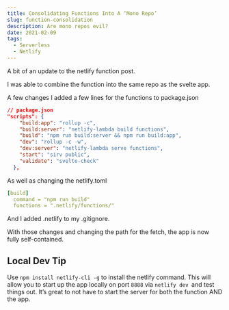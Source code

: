 ```yaml
---
title: Consolidating Functions Into A ‘Mono Repo’
slug: function-consolidation
description: Are mono repos evil?
date: 2021-02-09
tags:
  - Serverless
  - Netlify
---
```


A bit of an update to the netlify function post.

I was able to combine the function into the same repo as the svelte app.

A few changes
I added a few lines for the functions to package.json

```json
// package.json
"scripts": {
    "build:app": "rollup -c",
    "build:server": "netlify-lambda build functions",
    "build": "npm run build:server && npm run build:app",
    "dev": "rollup -c -w",
    "dev:server": "netlify-lambda serve functions",
    "start": "sirv public",
    "validate": "svelte-check"
  },
```

As well as changing the netlify.toml

```yaml
[build]
  command = "npm run build"
  functions = ".netlify/functions/"
```

And I added .netlify to my .gitignore.

With those changes and changing the path for the fetch, the app is now fully self-contained.

## Local Dev Tip

Use `npm install netlify-cli -g` to install the netlify command. This will allow you to start up the app locally on port `8888` via `netlify dev `and test things out. It’s great to not have to start the server for both the function AND the app.
